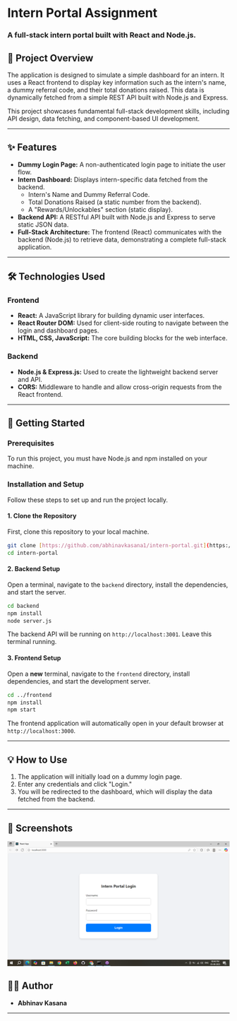 # Intern Portal Assignment

### A full-stack intern portal built with React and Node.js.

## 🚀 Project Overview

The application is designed to simulate a simple dashboard for an intern. It uses a React frontend to display key information such as the intern's name, a dummy referral code, and their total donations raised. This data is dynamically fetched from a simple REST API built with Node.js and Express.

This project showcases fundamental full-stack development skills, including API design, data fetching, and component-based UI development.

---

## ✨ Features

* **Dummy Login Page:** A non-authenticated login page to initiate the user flow.
* **Intern Dashboard:** Displays intern-specific data fetched from the backend.
    * Intern's Name and Dummy Referral Code.
    * Total Donations Raised (a static number from the backend).
    * A "Rewards/Unlockables" section (static display).
* **Backend API:** A RESTful API built with Node.js and Express to serve static JSON data.
* **Full-Stack Architecture:** The frontend (React) communicates with the backend (Node.js) to retrieve data, demonstrating a complete full-stack application.

---

## 🛠️ Technologies Used

### Frontend
* **React:** A JavaScript library for building dynamic user interfaces.
* **React Router DOM:** Used for client-side routing to navigate between the login and dashboard pages.
* **HTML, CSS, JavaScript:** The core building blocks for the web interface.

### Backend
* **Node.js & Express.js:** Used to create the lightweight backend server and API.
* **CORS:** Middleware to handle and allow cross-origin requests from the React frontend.

---

## 🏃 Getting Started

### Prerequisites
To run this project, you must have Node.js and npm installed on your machine.

### Installation and Setup
Follow these steps to set up and run the project locally.

#### 1. Clone the Repository
First, clone this repository to your local machine.

```bash
git clone [https://github.com/abhinavkasana1/intern-portal.git](https://github.com/abhinavkasana1/intern-portal.git)
cd intern-portal
````

#### 2\. Backend Setup

Open a terminal, navigate to the `backend` directory, install the dependencies, and start the server.

```bash
cd backend
npm install
node server.js
```

The backend API will be running on `http://localhost:3001`. Leave this terminal running.

#### 3\. Frontend Setup

Open a **new** terminal, navigate to the `frontend` directory, install dependencies, and start the development server.

```bash
cd ../frontend
npm install
npm start
```

The frontend application will automatically open in your default browser at `http://localhost:3000`.

-----

## 💡 How to Use

1.  The application will initially load on a dummy login page.
2.  Enter any credentials and click "Login."
3.  You will be redirected to the dashboard, which will display the data fetched from the backend.

-----

## 📸 Screenshots

![login page](https://github.com/abhinavkasana1/intern-portal/blob/main/Screenshot1.png?raw=true)

## 🧑‍💻 Author

  * **Abhinav Kasana**

-----

```
```
